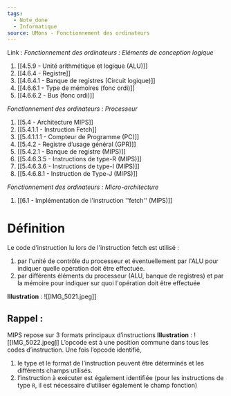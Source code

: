 ```yaml
---
tags:
  - Note_done
  - Informatique
source: UMons - Fonctionnement des ordinateurs
---
```


Link :
_Fonctionnement des ordinateurs : Eléments de conception logique_
1. [[4.5.9 - Unité arithmétique et logique (ALU)]]
6. [[4.6.4 - Registre]]
7. [[4.6.4.1 - Banque de registres (Circuit logique)]]
8. [[4.6.6.1 - Type de mémoires (fonc ordi)]]
9. [[4.6.6.2 - Bus (fonc ordi)]]

_Fonctionnement des ordinateurs : Processeur_
1. [[5.4 - Architecture MIPS]]
2. [[5.4.1.1 - Instruction Fetch]]
3. [[5.4.1.1.1 - Compteur de Programme (PC)]]
4. [[5.4.2 - Registre d’usage général (GPR)]]
5. [[5.4.2.1 - Banque de registre (MIPS)]]
8. [[5.4.6.3.5 - Instructions de type-R (MIPS)]]
9. [[5.4.6.3.6 - Instructions de type-I (MIPS)]]
10. [[5.4.6.8.1 - Instruction de Type-J (MIPS)]]



_Fonctionnement des ordinateurs : Micro-architecture_
1. [[6.1 - Implémentation de l'instruction ''fetch'' (MIPS)]]

# Définition
Le code d’instruction lu lors de l'instruction fetch est utilisé : 
1. par l'unité de contrôle du processeur et éventuellement par l'ALU pour indiquer quelle opération doit être effectuée.
2. par différents éléments du processeur (ALU, banque de registres) et  par la mémoire pour indiquer sur quoi l'opération doit être effectuée

**Illustration** : ![[IMG_5021.jpeg]]
## Rappel : 
MIPS repose sur 3 formats principaux d’instructions 
**Illustration** : ![[IMG_5022.jpeg]]
L’opcode est à une position commune dans tous les codes d’instruction. Une fois l’opcode identifié,
1. le type et le format de l’instruction peuvent être déterminés et les différents champs utilisés.
2. l’instruction à exécuter est également identifiée (pour les instructions de type `R`, il est nécessaire d’utiliser également le champ fonction)